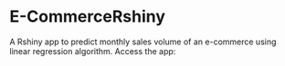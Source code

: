 # E-CommerceRshiny
 A Rshiny app to predict monthly sales volume of an e-commerce using linear regression algorithm. 
Access the app: 
